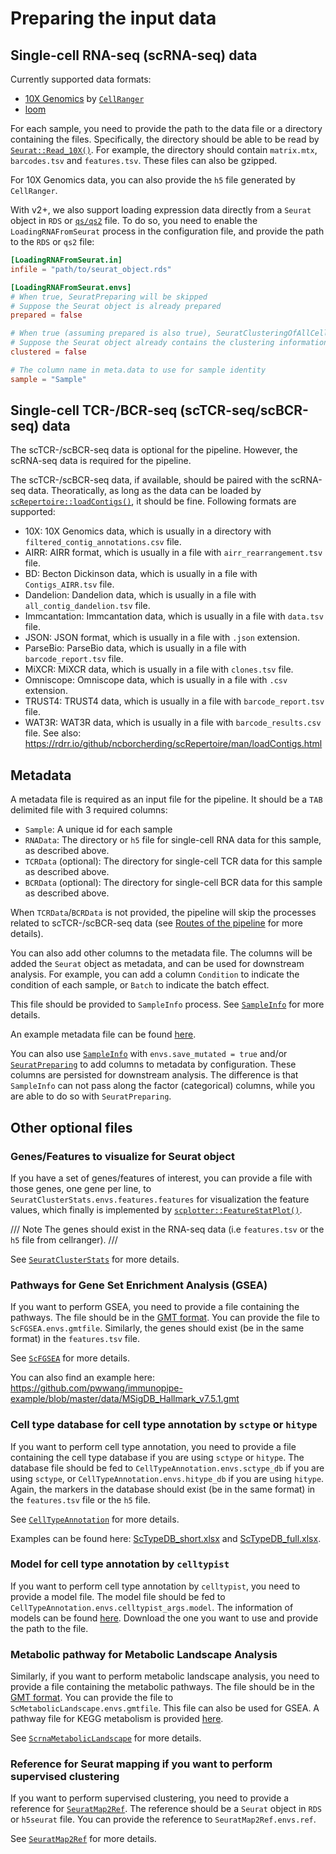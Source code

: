 # Preparing the input data

## Single-cell RNA-seq (scRNA-seq) data

Currently supported data formats:

- [10X Genomics](https://www.10xgenomics.com/) by [`CellRanger`](https://support.10xgenomics.com/single-cell-gene-expression/software/pipelines/latest/what-is-cell-ranger)
- [loom](https://linnarssonlab.org/loompy/)

For each sample, you need to provide the path to the data file or a directory containing the files. Specifically, the directory should be able to be read by [`Seurat::Read_10X()`](https://satijalab.org/seurat/reference/read10x). For example, the directory should contain `matrix.mtx`, `barcodes.tsv` and `features.tsv`.
These files can also be gzipped.

For 10X Genomics data, you can also provide the `h5` file generated by `CellRanger`.

With v2+, we also support loading expression data directly from a `Seurat` object in `RDS` or [`qs/qs2`](https://github.com/qsbase/qs2) file.
To do so, you need to enable the `LoadingRNAFromSeurat` process in the configuration file, and provide the path to the `RDS` or `qs2` file:

```toml
[LoadingRNAFromSeurat.in]
infile = "path/to/seurat_object.rds"

[LoadingRNAFromSeurat.envs]
# When true, SeuratPreparing will be skipped
# Suppose the Seurat object is already prepared
prepared = false

# When true (assuming prepared is also true), SeuratClusteringOfAllCells/SeuratClustering will be skipped
# Suppose the Seurat object already contains the clustering information
clustered = false

# The column name in meta.data to use for sample identity
sample = "Sample"
```

## Single-cell TCR-/BCR-seq (scTCR-seq/scBCR-seq) data

The scTCR-/scBCR-seq data is optional for the pipeline. However, the scRNA-seq data is required for the pipeline.

The scTCR-/scBCR-seq data, if available, should be paired with the scRNA-seq data. Theoratically, as long as the data can be loaded by [`scRepertoire::loadContigs()`](https://www.borch.dev/uploads/screpertoire/reference/loadcontigs), it should be fine. Following formats are supported:

- 10X: 10X Genomics data, which is usually in a directory with
    `filtered_contig_annotations.csv` file.
- AIRR: AIRR format, which is usually in a file with
    `airr_rearrangement.tsv` file.
- BD: Becton Dickinson data, which is usually in a file with
    `Contigs_AIRR.tsv` file.
- Dandelion: Dandelion data, which is usually in a file with
    `all_contig_dandelion.tsv` file.
- Immcantation: Immcantation data, which is usually in a file with
    `data.tsv` file.
- JSON: JSON format, which is usually in a file with `.json` extension.
- ParseBio: ParseBio data, which is usually in a file with
    `barcode_report.tsv` file.
- MiXCR: MiXCR data, which is usually in a file with `clones.tsv` file.
- Omniscope: Omniscope data, which is usually in a file with `.csv`
    extension.
- TRUST4: TRUST4 data, which is usually in a file with
    `barcode_report.tsv` file.
- WAT3R: WAT3R data, which is usually in a file with
    `barcode_results.csv` file.
See also: <https://rdrr.io/github/ncborcherding/scRepertoire/man/loadContigs.html>

## Metadata

A metadata file is required as an input file for the pipeline. It should be a `TAB` delimited file with 3 required columns:

- `Sample`: A unique id for each sample
- `RNAData`: The directory or `h5` file for single-cell RNA data for this sample, as described above.
- `TCRData` (optional): The directory for single-cell TCR data for this sample as described above.
- `BCRData` (optional): The directory for single-cell BCR data for this sample as described above.

When `TCRData`/`BCRData` is not provided, the pipeline will skip the processes related to scTCR-/scBCR-seq data (see [Routes of the pipeline](./introduction.md#only-scrna-seq-data-avaiable) for more details).

You can also add other columns to the metadata file. The columns will be added the `Seurat` object as metadata, and can be used for downstream analysis. For example, you can add a column `Condition` to indicate the condition of each sample, or `Batch` to indicate the batch effect.

This file should be provided to `SampleInfo` process. See [`SampleInfo`](./processes/SampleInfo.md) for more details.

An example metadata file can be found [here](https://github.com/pwwang/immunopipe-example/blob/master/data/samples.txt).

You can also use [`SampleInfo`](./processes/SampleInfo.md) with `envs.save_mutated = true` and/or [`SeuratPreparing`](./processes/SeuratPreparing.md) to add columns to metadata by configuration. These columns are persisted for downstream analysis. The difference is that `SampleInfo` can not pass along the factor (categorical) columns, while you are able to do so with `SeuratPreparing`.

## Other optional files

### Genes/Features to visualize for Seurat object

If you have a set of genes/features of interest, you can provide a file with those genes, one gene per line, to `SeuratClusterStats.envs.features.features` for visualization the feature values, which finally is implemented by [`scplotter::FeatureStatPlot()`](https://pwwang.github.io/scplotter/reference/FeatureStatPlot.html).

/// Note
The genes should exist in the RNA-seq data (i.e `features.tsv` or the `h5` file from cellranger).
///

See [`SeuratClusterStats`](./processes/SeuratClusterStats.md) for more details.

### Pathways for Gene Set Enrichment Analysis (GSEA)

If you want to perform GSEA, you need to provide a file containing the pathways. The file should be in the [GMT format][1]. You can provide the file to `ScFGSEA.envs.gmtfile`. Similarly, the genes should exist (be in the same format) in the `features.tsv` file.

See [`ScFGSEA`](./processes/ScFGSEA.md) for more details.

You can also find an example here: <https://github.com/pwwang/immunopipe-example/blob/master/data/MSigDB_Hallmark_v7.5.1.gmt>

### Cell type database for cell type annotation by `sctype` or `hitype`

If you want to perform cell type annotation, you need to provide a file containing the cell type database if you are using `sctype` or `hitype`. The database file should be fed to `CellTypeAnnotation.envs.sctype_db` if you are using `sctype`, or `CellTypeAnnotation.envs.hitype_db` if you are using `hitype`. Again, the markers in the database should exist (be in the same format) in the `features.tsv` file or the `h5` file.

See [`CellTypeAnnotation`](./processes/CellTypeAnnotation.md) for more details.

Examples can be found here: [ScTypeDB_short.xlsx](https://github.com/IanevskiAleksandr/sc-type/blob/master/ScTypeDB_short.xlsx) and [ScTypeDB_full.xlsx](https://github.com/IanevskiAleksandr/sc-type/blob/master/ScTypeDB_full.xlsx).

### Model for cell type annotation by `celltypist`

If you want to perform cell type annotation by `celltypist`, you need to provide a model file. The model file should be fed to `CellTypeAnnotation.envs.celltypist_args.model`. The information of models can be found [here](https://celltypist.cog.sanger.ac.uk/models/models.json). Download the one you want to use and provide the path to the file.

### Metabolic pathway for Metabolic Landscape Analysis

Similarly, if you want to perform metabolic landscape analysis, you need to provide a file containing the metabolic pathways. The file should be in the [GMT format][1]. You can provide the file to `ScMetabolicLandscape.envs.gmtfile`. This file can also be used for GSEA. A pathway file for KEGG metabolism is provided [here][2].

See [`ScrnaMetabolicLandscape`](./processes/ScrnaMetabolicLandscape.md) for more details.

### Reference for Seurat mapping if you want to perform supervised clustering

If you want to perform supervised clustering, you need to provide a reference for [`SeuratMap2Ref`](./processes/SeuratMap2Ref.md). The reference should be a `Seurat` object in `RDS` or `h5seurat` file. You can provide the reference to `SeuratMap2Ref.envs.ref`.

See [`SeuratMap2Ref`](./processes/SeuratMap2Ref.md) for more details.

[1]: https://docs.gsea-msigdb.org/#GSEA/Data_Formats/#gmt-gene-matrix-transposed-file-format-gmt
[2]: https://github.com/pwwang/biopipen/blob/master/tests/data/scrna_metabolic/KEGG_metabolism.gmt
